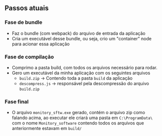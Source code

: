 ## Passos atuais

  ### Fase de bundle
  - Faz o bundle (com webpack) do arquivo de entrada da aplicação
  - Cria um executável desse bundle, ou seja, crio um "container" node para acionar essa aplicação
  
  ### Fase de compilação
  - Comprimo a pasta build, com todos os arquivos necessário para rodar. 
  - Gero um executável da minha aplicação com os seguintes arquivos 
    -  `build.zip` -> Contendo toda a pasta `build` da aplicação
    - `descompress.js` -> responsável pela descompressão do arquivo `build.zip`

  ### Fase final
  - O arquivo `monitory_sftw.exe` gerado, contém o arquivo zip como falando acima, ao executar ele criará uma pasta em `C:\ProgramData\` com o nome `Monitory_software` contendo todos os arquivos que anteriormente estavam em `build/`